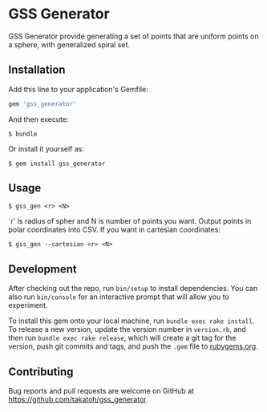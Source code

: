 # GSS Generator

GSS Generator provide generating a set of points that are uniform points on a sphere, with 
generalized spiral set.

## Installation

Add this line to your application's Gemfile:

```ruby
gem 'gss_generator'
```

And then execute:

    $ bundle

Or install it yourself as:

    $ gem install gss_generator

## Usage

    $ gss_gen <r> <N>

`r' is radius of spher and N is number of points you want. Output points in polar coordinates into CSV.
If you want in cartesian coordinates:

    $ gss_gen --cartesian <r> <N>

## Development

After checking out the repo, run `bin/setup` to install dependencies. You can also run `bin/console` for an interactive prompt that will allow you to experiment.

To install this gem onto your local machine, run `bundle exec rake install`. To release a new version, update the version number in `version.rb`, and then run `bundle exec rake release`, which will create a git tag for the version, push git commits and tags, and push the `.gem` file to [rubygems.org](https://rubygems.org).

## Contributing

Bug reports and pull requests are welcome on GitHub at https://github.com/takatoh/gss_generator.

